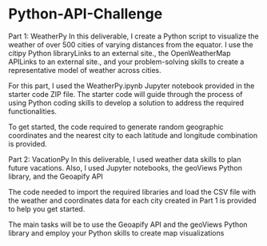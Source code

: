 # Python-API-Challenge

Part 1: WeatherPy
In this deliverable, I create a Python script to visualize the weather of over 500 cities of varying distances from the equator. I use the citipy Python libraryLinks to an external site., the OpenWeatherMap APILinks to an external site., and your problem-solving skills to create a representative model of weather across cities.

For this part, I used the WeatherPy.ipynb Jupyter notebook provided in the starter code ZIP file. The starter code will guide through the process of using Python coding skills to develop a solution to address the required functionalities.

To get started, the code required to generate random geographic coordinates and the nearest city to each latitude and longitude combination is provided.

Part 2: VacationPy
In this deliverable, I used weather data skills to plan future vacations. Also, I used Jupyter notebooks, the geoViews Python library, and the Geoapify API

The code needed to import the required libraries and load the CSV file with the weather and coordinates data for each city created in Part 1 is provided to help you get started.

The main tasks will be to use the Geoapify API and the geoViews Python library and employ your Python skills to create map visualizations
